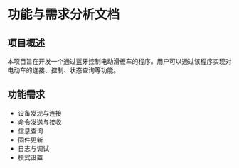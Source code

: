 # 功能与需求分析文档

## 项目概述
本项目旨在开发一个通过蓝牙控制电动滑板车的程序。用户可以通过该程序实现对电动车的连接、控制、状态查询等功能。

## 功能需求
- 设备发现与连接
- 命令发送与接收
- 信息查询
- 固件更新
- 日志与调试
- 模式设置 